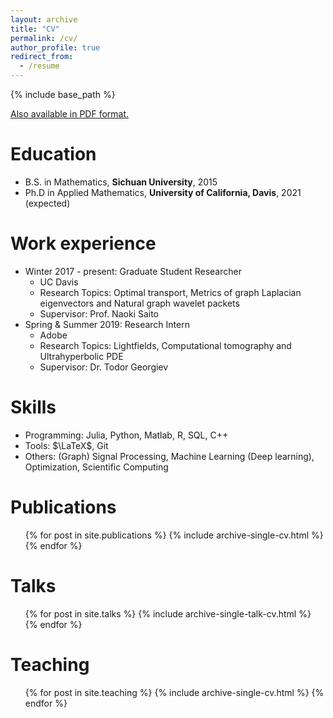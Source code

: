 ```yaml
---
layout: archive
title: "CV"
permalink: /cv/
author_profile: true
redirect_from:
  - /resume
---
```


{% include base_path %}

[Also available in PDF format.](https://haotian127.github.io/files/Resume_HaotianLi.pdf)

Education
======
* B.S. in Mathematics, **Sichuan University**, 2015
* Ph.D in Applied Mathematics, **University of California, Davis**, 2021 (expected)

Work experience
======
* Winter 2017 - present: Graduate Student Researcher
  * UC Davis
  * Research Topics: Optimal transport, Metrics of graph Laplacian eigenvectors and Natural graph wavelet packets
  * Supervisor: Prof. Naoki Saito
* Spring & Summer 2019: Research Intern
  * Adobe
  * Research Topics: Lightfields, Computational tomography and Ultrahyperbolic PDE
  * Supervisor: Dr. Todor Georgiev
  
Skills
======
* Programming: Julia, Python, Matlab, R, SQL, C++ 
* Tools: $\LaTeX$, Git
* Others: (Graph) Signal Processing, Machine Learning (Deep learning), Optimization, Scientific Computing

Publications
======
  <ul>{% for post in site.publications %}
    {% include archive-single-cv.html %}
  {% endfor %}</ul>
  
Talks
======
  <ul>{% for post in site.talks %}
    {% include archive-single-talk-cv.html %}
  {% endfor %}</ul>
  
Teaching
======
  <ul>{% for post in site.teaching %}
    {% include archive-single-cv.html %}
  {% endfor %}</ul>
  
